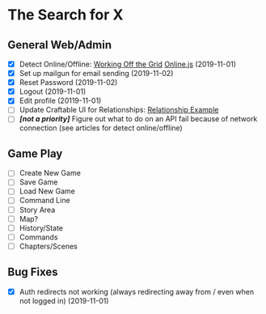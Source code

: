 # The Search for X

## General Web/Admin

- [X] Detect Online/Offline: [Working Off the Grid](https://www.html5rocks.com/en/mobile/workingoffthegrid/) [Online.js](https://github.com/HubSpot/offline) (2019-11-01)
- [X] Set up mailgun for email sending (2019-11-02)
- [X] Reset Password (2019-11-02)
- [X] Logout (2019-11-01)
- [X] Edit profile (20119-11-01)
- [ ] Update Craftable UI for Relationships: [Relationship Example](https://www.getcraftable.com/docs/5.0/relations)
- [ ] _**[not a priority]**_ Figure out what to do on an API fail because of network connection (see articles for detect online/offline) 

## Game Play

- [ ] Create New Game
- [ ] Save Game
- [ ] Load New Game
- [ ] Command Line
- [ ] Story Area
- [ ] Map?
- [ ] History/State
- [ ] Commands
- [ ] Chapters/Scenes

## Bug Fixes

- [X] Auth redirects not working (always redirecting away from / even when not logged in) (2019-11-01)

